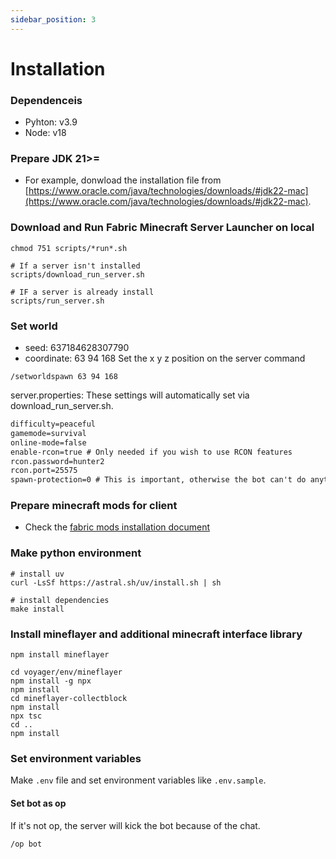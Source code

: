 ```yaml
---
sidebar_position: 3
---
```


# Installation

### Dependenceis
- Pyhton: v3.9
- Node: v18

### Prepare JDK 21>=
- For example, donwload the installation file from [https://www.oracle.com/java/technologies/downloads/#jdk22-mac](https://www.oracle.com/java/technologies/downloads/#jdk22-mac).

### Download and Run Fabric Minecraft Server Launcher on local
```shell
chmod 751 scripts/*run*.sh

# If a server isn't installed 
scripts/download_run_server.sh

# IF a server is already install 
scripts/run_server.sh
```
### Set world
- seed: 637184628307790
- coordinate: 63 94 168
Set the x y z position on the server command
```
/setworldspawn 63 94 168
```

server.properties: These settings will automatically set via download_run_server.sh.
```txt
difficulty=peaceful
gamemode=survival
online-mode=false
enable-rcon=true # Only needed if you wish to use RCON features
rcon.password=hunter2
rcon.port=25575
spawn-protection=0 # This is important, otherwise the bot can't do anything near the spawn
```
### Prepare minecraft mods for client
- Check the [fabric mods installation document](Fabric-mod-installation.md)
### Make python environment
```shell
# install uv
curl -LsSf https://astral.sh/uv/install.sh | sh

# install dependencies
make install
```

### Install mineflayer and additional minecraft interface library
```shell
npm install mineflayer

cd voyager/env/mineflayer
npm install -g npx
npm install
cd mineflayer-collectblock
npm install
npx tsc
cd ..
npm install
```

### Set environment variables
Make `.env` file and set environment variables like `.env.sample`.

#### Set bot as op
If it's not op, the server will kick the bot because of the chat.
```shell
/op bot
```

